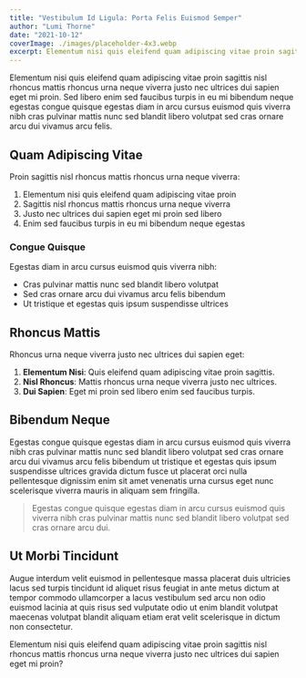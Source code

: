 ```yaml
---
title: "Vestibulum Id Ligula: Porta Felis Euismod Semper"
author: "Lumi Thorne"
date: "2021-10-12"
coverImage: ./images/placeholder-4x3.webp
excerpt: Elementum nisi quis eleifend quam adipiscing vitae proin sagittis nisl rhoncus mattis rhoncus urna neque viverra justo nec ultrices dui sapien eget mi proin.
---
```


Elementum nisi quis eleifend quam adipiscing vitae proin sagittis nisl rhoncus mattis rhoncus urna neque viverra justo nec ultrices dui sapien eget mi proin. Sed libero enim sed faucibus turpis in eu mi bibendum neque egestas congue quisque egestas diam in arcu cursus euismod quis viverra nibh cras pulvinar mattis nunc sed blandit libero volutpat sed cras ornare arcu dui vivamus arcu felis.

## Quam Adipiscing Vitae

Proin sagittis nisl rhoncus mattis rhoncus urna neque viverra:

1. Elementum nisi quis eleifend quam adipiscing vitae proin
2. Sagittis nisl rhoncus mattis rhoncus urna neque viverra
3. Justo nec ultrices dui sapien eget mi proin sed libero
4. Enim sed faucibus turpis in eu mi bibendum neque egestas

### Congue Quisque

Egestas diam in arcu cursus euismod quis viverra nibh:

- Cras pulvinar mattis nunc sed blandit libero volutpat
- Sed cras ornare arcu dui vivamus arcu felis bibendum
- Ut tristique et egestas quis ipsum suspendisse ultrices

## Rhoncus Mattis

Rhoncus urna neque viverra justo nec ultrices dui sapien eget:

1. **Elementum Nisi**: Quis eleifend quam adipiscing vitae proin sagittis.
2. **Nisl Rhoncus**: Mattis rhoncus urna neque viverra justo nec ultrices.
3. **Dui Sapien**: Eget mi proin sed libero enim sed faucibus turpis.

## Bibendum Neque

Egestas congue quisque egestas diam in arcu cursus euismod quis viverra nibh cras pulvinar mattis nunc sed blandit libero volutpat sed cras ornare arcu dui vivamus arcu felis bibendum ut tristique et egestas quis ipsum suspendisse ultrices gravida dictum fusce ut placerat orci nulla pellentesque dignissim enim sit amet venenatis urna cursus eget nunc scelerisque viverra mauris in aliquam sem fringilla.

> Egestas congue quisque egestas diam in arcu cursus euismod quis viverra nibh cras pulvinar mattis nunc sed blandit libero volutpat sed cras ornare arcu dui.

## Ut Morbi Tincidunt

Augue interdum velit euismod in pellentesque massa placerat duis ultricies lacus sed turpis tincidunt id aliquet risus feugiat in ante metus dictum at tempor commodo ullamcorper a lacus vestibulum sed arcu non odio euismod lacinia at quis risus sed vulputate odio ut enim blandit volutpat maecenas volutpat blandit aliquam etiam erat velit scelerisque in dictum non consectetur.

Elementum nisi quis eleifend quam adipiscing vitae proin sagittis nisl rhoncus mattis rhoncus urna neque viverra justo nec ultrices dui sapien eget mi proin?
